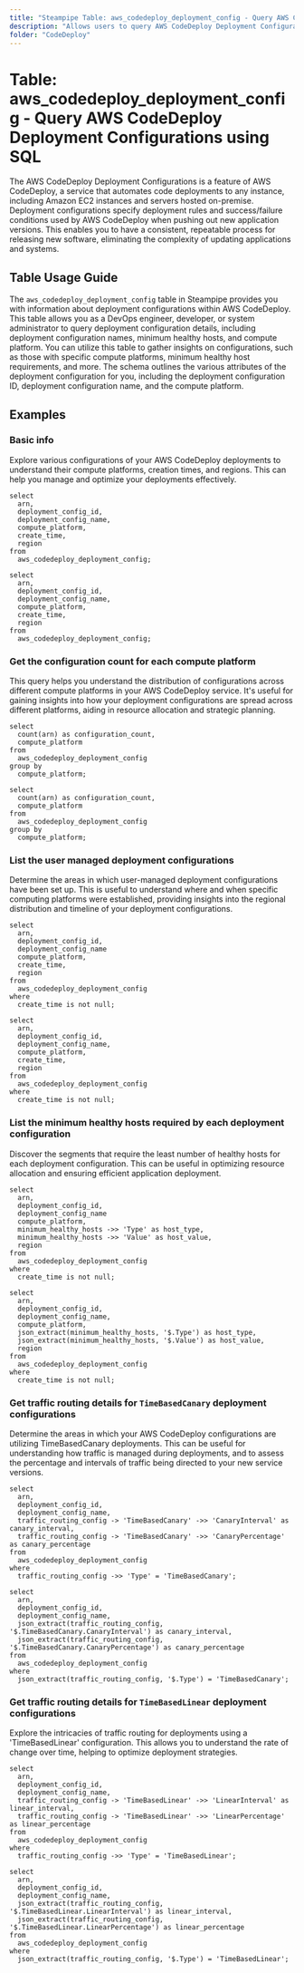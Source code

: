 ```yaml
---
title: "Steampipe Table: aws_codedeploy_deployment_config - Query AWS CodeDeploy Deployment Configurations using SQL"
description: "Allows users to query AWS CodeDeploy Deployment Configurations to retrieve information about the deployment configurations within AWS CodeDeploy service."
folder: "CodeDeploy"
---
```


# Table: aws_codedeploy_deployment_config - Query AWS CodeDeploy Deployment Configurations using SQL

The AWS CodeDeploy Deployment Configurations is a feature of AWS CodeDeploy, a service that automates code deployments to any instance, including Amazon EC2 instances and servers hosted on-premise. Deployment configurations specify deployment rules and success/failure conditions used by AWS CodeDeploy when pushing out new application versions. This enables you to have a consistent, repeatable process for releasing new software, eliminating the complexity of updating applications and systems.

## Table Usage Guide

The `aws_codedeploy_deployment_config` table in Steampipe provides you with information about deployment configurations within AWS CodeDeploy. This table allows you as a DevOps engineer, developer, or system administrator to query deployment configuration details, including deployment configuration names, minimum healthy hosts, and compute platform. You can utilize this table to gather insights on configurations, such as those with specific compute platforms, minimum healthy host requirements, and more. The schema outlines the various attributes of the deployment configuration for you, including the deployment configuration ID, deployment configuration name, and the compute platform.

## Examples

### Basic info
Explore various configurations of your AWS CodeDeploy deployments to understand their compute platforms, creation times, and regions. This can help you manage and optimize your deployments effectively.

```sql+postgres
select
  arn,
  deployment_config_id,
  deployment_config_name,
  compute_platform,
  create_time,
  region
from
  aws_codedeploy_deployment_config;
```

```sql+sqlite
select
  arn,
  deployment_config_id,
  deployment_config_name,
  compute_platform,
  create_time,
  region
from
  aws_codedeploy_deployment_config;
```

### Get the configuration count for each compute platform
This query helps you understand the distribution of configurations across different compute platforms in your AWS CodeDeploy service. It's useful for gaining insights into how your deployment configurations are spread across different platforms, aiding in resource allocation and strategic planning.

```sql+postgres
select
  count(arn) as configuration_count,
  compute_platform
from
  aws_codedeploy_deployment_config
group by
  compute_platform;
```

```sql+sqlite
select
  count(arn) as configuration_count,
  compute_platform
from
  aws_codedeploy_deployment_config
group by
  compute_platform;
```

### List the user managed deployment configurations
Determine the areas in which user-managed deployment configurations have been set up. This is useful to understand where and when specific computing platforms were established, providing insights into the regional distribution and timeline of your deployment configurations.

```sql+postgres
select
  arn,
  deployment_config_id,
  deployment_config_name
  compute_platform,
  create_time,
  region
from
  aws_codedeploy_deployment_config
where
  create_time is not null;
```

```sql+sqlite
select
  arn,
  deployment_config_id,
  deployment_config_name,
  compute_platform,
  create_time,
  region
from
  aws_codedeploy_deployment_config
where
  create_time is not null;
```

### List the minimum healthy hosts required by each deployment configuration
Discover the segments that require the least number of healthy hosts for each deployment configuration. This can be useful in optimizing resource allocation and ensuring efficient application deployment.

```sql+postgres
select
  arn,
  deployment_config_id,
  deployment_config_name
  compute_platform,
  minimum_healthy_hosts ->> 'Type' as host_type,
  minimum_healthy_hosts ->> 'Value' as host_value,
  region
from
  aws_codedeploy_deployment_config
where
  create_time is not null;
```

```sql+sqlite
select
  arn,
  deployment_config_id,
  deployment_config_name,
  compute_platform,
  json_extract(minimum_healthy_hosts, '$.Type') as host_type,
  json_extract(minimum_healthy_hosts, '$.Value') as host_value,
  region
from
  aws_codedeploy_deployment_config
where
  create_time is not null;
```

### Get traffic routing details for `TimeBasedCanary` deployment configurations
Determine the areas in which your AWS CodeDeploy configurations are utilizing TimeBasedCanary deployments. This can be useful for understanding how traffic is managed during deployments, and to assess the percentage and intervals of traffic being directed to your new service versions.

```sql+postgres
select
  arn,
  deployment_config_id,
  deployment_config_name,
  traffic_routing_config -> 'TimeBasedCanary' ->> 'CanaryInterval' as canary_interval,
  traffic_routing_config -> 'TimeBasedCanary' ->> 'CanaryPercentage' as canary_percentage
from
  aws_codedeploy_deployment_config
where
  traffic_routing_config ->> 'Type' = 'TimeBasedCanary';
```

```sql+sqlite
select
  arn,
  deployment_config_id,
  deployment_config_name,
  json_extract(traffic_routing_config, '$.TimeBasedCanary.CanaryInterval') as canary_interval,
  json_extract(traffic_routing_config, '$.TimeBasedCanary.CanaryPercentage') as canary_percentage
from
  aws_codedeploy_deployment_config
where
  json_extract(traffic_routing_config, '$.Type') = 'TimeBasedCanary';
```

### Get traffic routing details for `TimeBasedLinear` deployment configurations
Explore the intricacies of traffic routing for deployments using a 'TimeBasedLinear' configuration. This allows you to understand the rate of change over time, helping to optimize deployment strategies.

```sql+postgres
select
  arn,
  deployment_config_id,
  deployment_config_name,
  traffic_routing_config -> 'TimeBasedLinear' ->> 'LinearInterval' as linear_interval,
  traffic_routing_config -> 'TimeBasedLinear' ->> 'LinearPercentage' as linear_percentage
from
  aws_codedeploy_deployment_config
where
  traffic_routing_config ->> 'Type' = 'TimeBasedLinear';
```

```sql+sqlite
select
  arn,
  deployment_config_id,
  deployment_config_name,
  json_extract(traffic_routing_config, '$.TimeBasedLinear.LinearInterval') as linear_interval,
  json_extract(traffic_routing_config, '$.TimeBasedLinear.LinearPercentage') as linear_percentage
from
  aws_codedeploy_deployment_config
where
  json_extract(traffic_routing_config, '$.Type') = 'TimeBasedLinear';
```